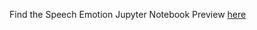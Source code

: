 Find the Speech Emotion Jupyter Notebook Preview [here](https://nbviewer.org/github/RikinZala25/Emotion-Music-Player/blob/main/Jupyter%20Notebook/Speech%20Emotion%20Analysis/v1/Notebook.ipynb)
